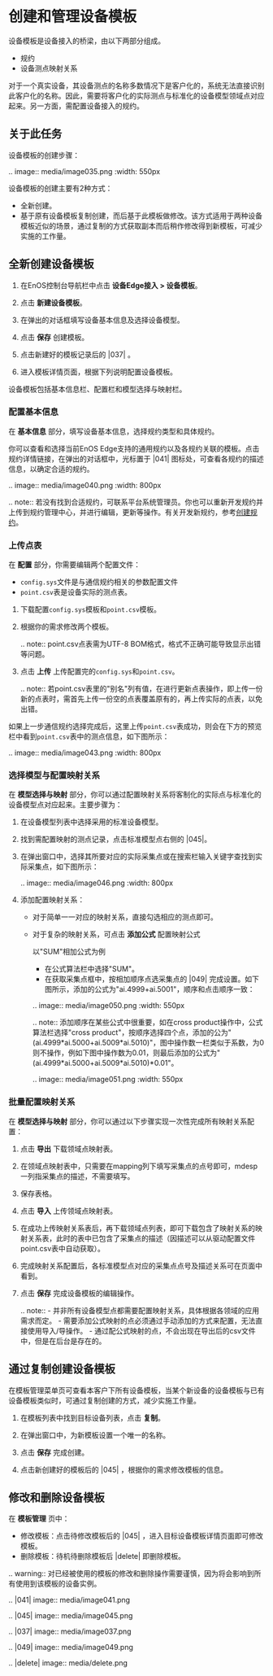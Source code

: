 # 创建和管理设备模板

设备模板是设备接入的桥梁，由以下两部分组成。
- 规约
- 设备测点映射关系

对于一个真实设备，其设备测点的名称多数情况下是客户化的，系统无法直接识别此客户化的名称。因此，需要将客户化的实际测点与标准化的设备模型领域点对应起来。另一方面，需配置设备接入的规约。

## 关于此任务<description>

设备模板的创建步骤：

.. image:: media/image035.png
   :width: 550px

设备模板的创建主要有2种方式：

- 全新创建。
- 基于原有设备模板复制创建，而后基于此模板做修改。该方式适用于两种设备模板近似的场景，通过复制的方式获取副本而后稍作修改得到新模板，可减少实施的工作量。

## 全新创建设备模板<createtemplate>

1. 在EnOS控制台导航栏中点击 **设备Edge接入 > 设备模板**。

2. 点击 **新建设备模板**。

3. 在弹出的对话框填写设备基本信息及选择设备模型。

4. 点击 **保存** 创建模板。

5. 点击新建好的模板记录后的 |037| 。

6. 进入模板详情页面，根据下列说明配置设备模板。

设备模板包括基本信息栏、配置栏和模型选择与映射栏。


### 配置基本信息<basicinformation>

在 **基本信息** 部分，填写设备基本信息，选择规约类型和具体规约。

你可以查看和选择当前EnOS Edge支持的通用规约以及各规约关联的模板。点击规约详情链接，在弹出的对话框中，光标置于 |041| 图标处，可查看各规约的描述信息，以确定合适的规约。

.. image:: media/image040.png
   :width: 800px

.. note:: 若没有找到合适规约，可联系平台系统管理员。你也可以重新开发规约并上传到规约管理中心，并进行编辑，更新等操作。有关开发新规约，参考[创建规约](creating_protocol)。

### 上传点表<pointtable>

在 **配置** 部分，你需要编辑两个配置文件：

- `config.sys`文件是与通信规约相关的参数配置文件
- `point.csv`表是设备实际的测点表。

1. 下载配置`config.sys`模板和`point.csv`模板。

2. 根据你的需求修改两个模板。

   .. note:: point.csv点表需为UTF-8 BOM格式，格式不正确可能导致显示出错等问题。

3. 点击 **上传** 上传配置完的`config.sys`和`point.csv`。

   .. note:: 若point.csv表里的"别名"列有值，在进行更新点表操作，即上传一份新的点表时，需首先上传一份空的点表覆盖原有的，再上传实际的点表，以免出错。

如果上一步通信规约选择完成后，这里上传`point.csv`表成功，则会在下方的预览栏中看到`point.csv`表中的测点信息，如下图所示：

.. image:: media/image043.png
   :width: 800px

### 选择模型与配置映射关系<mapping>

在 **模型选择与映射** 部分，你可以通过配置映射关系将客制化的实际点与标准化的设备模型点对应起来。主要步骤为：

1. 在设备模型列表中选择采用的标准设备模型。

2. 找到需配置映射的测点记录，点击标准模型点右侧的 |045|。

3. 在弹出窗口中，选择其所要对应的实际采集点或在搜索栏输入关键字查找到实际采集点，如下图所示：

   .. image:: media/image046.png
      :width: 800px

4. 添加配置映射关系：

   - 对于简单一一对应的映射关系，直接勾选相应的测点即可。
   - 对于复杂的映射关系，可点击 **添加公式** 配置映射公式

     以"SUM"相加公式为例
     + 在公式算法栏中选择"SUM"。
     + 在获取采集点框中，按相加顺序点选采集点的 |049| 完成设置。如下图所示，添加的公式为"ai.4999+ai.5001"，顺序和点击顺序一致：

     .. image:: media/image050.png
        :width: 550px

     .. note:: 添加顺序在某些公式中很重要，如在cross product操作中，公式算法栏选择"cross product"，按顺序选择四个点，添加的公为"(ai.4999\*ai.5000+ai.5009\*ai.5010)"，图中操作数一栏类似于系数，为0则不操作，例如下图中操作数为0.01，则最后添加的公式为"(ai.4999\*ai.5000+ai.5009\*ai.5010)\*0.01"。

     .. image:: media/image051.png
        :width: 550px

### 批量配置映射关系<batchconfiguration>

在 **模型选择与映射** 部分，你可以通过以下步骤实现一次性完成所有映射关系配置：

1. 点击 **导出** 下载领域点映射表。

2. 在领域点映射表中，只需要在mapping列下填写采集点的点号即可，mdesp一列指采集点的描述，不需要填写。

3. 保存表格。

4. 点击 **导入** 上传领域点映射表。

5. 在成功上传映射关系表后，再下载领域点列表，即可下载包含了映射关系的映射关系表，此时的表中已包含了采集点的描述（因描述可以从驱动配置文件point.csv表中自动获取）。

6. 完成映射关系配置后，各标准模型点对应的采集点点号及描述关系可在页面中看到。

7. 点击 **保存** 完成设备模板的编辑操作。

   .. note:: - 并非所有设备模型点都需要配置映射关系，具体根据各领域的应用需求而定。
            - 需要添加公式映射的点必须通过手动添加的方式来配置，无法直接使用导入/导操作。
            - 通过配公式映射的点，不会出现在导出后的csv文件中，但是在后台是存在的。

## 通过复制创建设备模板<clonetemplate>

在模板管理菜单页可查看本客户下所有设备模板，当某个新设备的设备模板与已有设备模板类似时，可通过复制创建的方式，减少实施工作量。

1. 在模板列表中找到目标设备列表，点击 **复制**。

2. 在弹出窗口中，为新模板设置一个唯一的名称。

3. 点击 **保存** 完成创建。

4. 点击新创建好的模板后的 |045| ，根据你的需求修改模板的信息。

## 修改和删除设备模板<editdelete>

在 **模板管理** 页中：

- 修改模板：点击待修改模板后的 |045| ，进入目标设备模板详情页面即可修改模板。
- 删除模板：待机待删除模板后 |delete| 即删除模板。

.. warning:: 对已经被使用的模板的修改和删除操作需要谨慎，因为将会影响到所有使用到该模板的设备实例。

.. |041| image:: media/image041.png

.. |045| image:: media/image045.png

.. |037| image:: media/image037.png

.. |049| image:: media/image049.png

.. |delete| image:: media/delete.png

<!--end-->


<!--end-->
